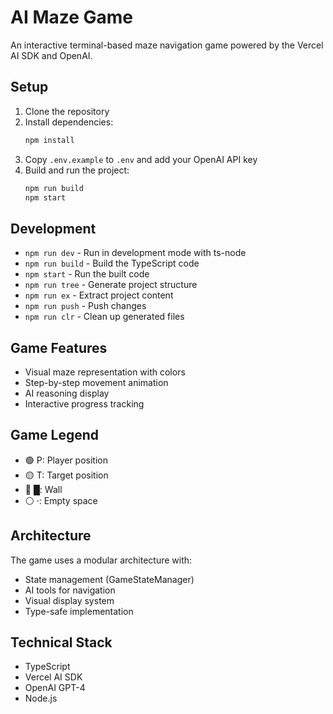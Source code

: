 # AI Maze Game

An interactive terminal-based maze navigation game powered by the Vercel AI SDK and OpenAI.

## Setup

1. Clone the repository
2. Install dependencies:
   ```bash
   npm install
   ```
3. Copy `.env.example` to `.env` and add your OpenAI API key
4. Build and run the project:
   ```bash
   npm run build
   npm start
   ```

## Development

- `npm run dev` - Run in development mode with ts-node
- `npm run build` - Build the TypeScript code
- `npm start` - Run the built code
- `npm run tree` - Generate project structure
- `npm run ex` - Extract project content
- `npm run push` - Push changes
- `npm run clr` - Clean up generated files

## Game Features

- Visual maze representation with colors
- Step-by-step movement animation
- AI reasoning display
- Interactive progress tracking

## Game Legend
- 🟢 P: Player position
- 🟡 T: Target position
- 🔴 █: Wall
- ⚪ ·: Empty space

## Architecture

The game uses a modular architecture with:
- State management (GameStateManager)
- AI tools for navigation
- Visual display system
- Type-safe implementation

## Technical Stack

- TypeScript
- Vercel AI SDK
- OpenAI GPT-4
- Node.js
